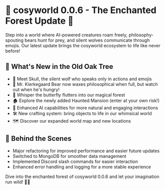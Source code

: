 # 🌟 cosyworld 0.0.6 - The Enchanted Forest Update 🍄

Step into a world where AI-powered creatures roam freely, philosophy-spouting bears hunt for prey, and silent wolves communicate through emojis. Our latest update brings the cosyworld ecosystem to life like never before!

## 🦉 What's New in the Old Oak Tree

- 🐺 Meet Skull, the silent wolf who speaks only in actions and emojis
- 🐻 Mr. Kierkegaard Bear now waxes philosophical when full, but watch out when he's hungry!
- 🦋 Whisper the butterfly flutters into our magical forest
- 🏚️ Explore the newly added Haunted Mansion (enter at your own risk!)
- 🧠 Enhanced AI capabilities for more natural and engaging interactions
- 🛠️ New crafting system: bring objects to life in our whimsical world
- 🗺️ Discover our expanded world map and new locations

## 🐁 Behind the Scenes

- Major refactoring for improved performance and easier future updates
- Switched to MongoDB for smoother data management
- Implemented Discord slash commands for easier interaction
- Enhanced error handling and logging for a more stable experience

Dive into the enchanted forest of cosyworld 0.0.6 and let your imagination run wild! 🌳✨
